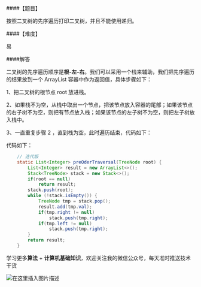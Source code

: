 ####【题目】

按照二叉树的先序遍历打印二叉树，并且不能使用递归。

####【难度】

易

####解答

二叉树的先序遍历顺序是**根-左-右**。我们可以采用一个栈来辅助，我们把先序遍历的结果放到一个 ArrayList 容器中作为返回值，具体步骤如下：


1、把二叉树的根节点 root 放进栈。

2、如果栈不为空，从栈中取出一个节点，把该节点放入容器的尾部；如果该节点的右子树不为空，则把有节点放入栈；如果该节点的左子树不为空，则把左子树放入栈中。

3、一直重复步骤 2 ，直到栈为空，此时遍历结束，代码如下：




代码如下：

```java
    // 迭代版
    static List<Integer> preOderTraversal(TreeNode root) {
        List<Integer> result = new ArrayList<>();
        Stack<TreeNode> stack = new Stack<>();
        if(root == null)
            return result;
        stack.push(root);
        while (!stack.isEmpty()) {
            TreeNode tmp = stack.pop();
            result.add(tmp.val);
            if(tmp.right != null)
                stack.push(tmp.right);
            if(tmp.left != null)
                stack.push(tmp.right);
        }
        return result;
    }
```



学习更多**算法** + **计算机基础知识**，欢迎关注我的微信公众号，每天准时推送技术干货

![在这里插入图片描述](https://img-blog.csdnimg.cn/20200306223728524.png?x-oss-process=image/watermark,type_ZmFuZ3poZW5naGVpdGk,shadow_10,text_aHR0cHM6Ly9ibG9nLmNzZG4ubmV0L20wXzM3OTA3Nzk3,size_16,color_FFFFFF,t_70)




